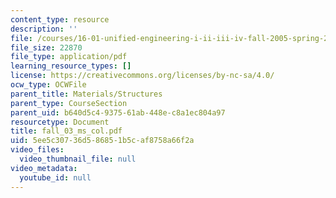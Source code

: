 ```yaml
---
content_type: resource
description: ''
file: /courses/16-01-unified-engineering-i-ii-iii-iv-fall-2005-spring-2006/5ee5c30736d586851b5caf8758a66f2a_fall_03_ms_col.pdf
file_size: 22870
file_type: application/pdf
learning_resource_types: []
license: https://creativecommons.org/licenses/by-nc-sa/4.0/
ocw_type: OCWFile
parent_title: Materials/Structures
parent_type: CourseSection
parent_uid: b640d5c4-9375-61ab-448e-c8a1ec804a97
resourcetype: Document
title: fall_03_ms_col.pdf
uid: 5ee5c307-36d5-8685-1b5c-af8758a66f2a
video_files:
  video_thumbnail_file: null
video_metadata:
  youtube_id: null
---
```


